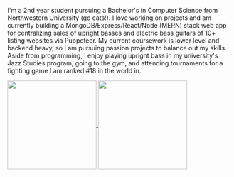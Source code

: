 I'm a 2nd year student pursuing a Bachelor's in Computer Science from Northwestern University (go cats!). I love working on projects and am currently building a MongoDB/Express/React/Node (MERN) stack web app for centralizing sales of upright basses and electric bass guitars of 10+ listing websites via Puppeteer. My current coursework is lower level and backend heavy, so I am pursuing passion projects to balance out my skills. Aside from programming, I enjoy playing upright bass in my university's Jazz Studies program, going to the gym, and attending tournaments for a fighting game I am ranked #18 in the world in.

<a href = "https://github.com/anuraghazra/github-readme-stats">
  <img height=200 align="center" src="https://github-readme-stats.vercel.app/api?username=liam-powers&show_icons=true&theme=tokyonight" />
</a>
<a href = "https://github.com/anuraghazra/convoychat">
  <img height=200 align="center" src="https://github-readme-stats.vercel.app/api?username=liam-powers&show_icons=true&theme=tokyonight" />
</a>
